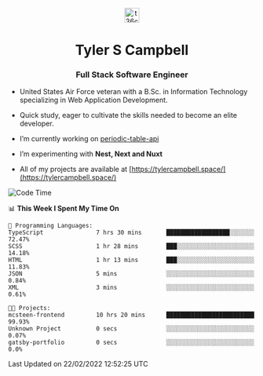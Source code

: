 <p align="center">
<a href="https://www.linkedin.com/in/t36campbell" target="blank"><img align="center" src="https://ik.imagekit.io/t36campbell/Portfolio/linkedin.png.original_m8bbGgPh6.png" alt="t36campbell" height="30" width="30" /></a>
</p>
<h1 align="center">Tyler S Campbell</h1>
<h3 align="center">Full Stack Software Engineer</h3>

* United States Air Force veteran with a B.Sc. in Information Technology specializing in Web Application Development. 

* Quick study, eager to cultivate the skills needed to become an elite developer.

* I’m currently working on [periodic-table-api](https://github.com/t36campbell/periodic-table-api)

* I’m experimenting with **Nest, Next and Nuxt**

* All of my projects are available at [https://tylercampbell.space/](https://tylercampbell.space/)

<!--START_SECTION:waka-->
![Code Time](http://img.shields.io/badge/Code%20Time-1%2C433%20hrs%2028%20mins-blue)

📊 **This Week I Spent My Time On** 

```text
💬 Programming Languages: 
TypeScript               7 hrs 30 mins       ██████████████████░░░░░░░   72.47% 
SCSS                     1 hr 28 mins        ███░░░░░░░░░░░░░░░░░░░░░░   14.18% 
HTML                     1 hr 13 mins        ███░░░░░░░░░░░░░░░░░░░░░░   11.83% 
JSON                     5 mins              ░░░░░░░░░░░░░░░░░░░░░░░░░   0.84% 
XML                      3 mins              ░░░░░░░░░░░░░░░░░░░░░░░░░   0.61%

🐱‍💻 Projects: 
mcsteen-frontend         10 hrs 20 mins      █████████████████████████   99.93% 
Unknown Project          0 secs              ░░░░░░░░░░░░░░░░░░░░░░░░░   0.07% 
gatsby-portfolio         0 secs              ░░░░░░░░░░░░░░░░░░░░░░░░░   0.0%

```


 Last Updated on 22/02/2022 12:52:25 UTC
<!--END_SECTION:waka-->
